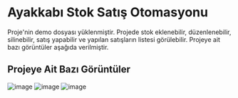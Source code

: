 # Ayakkabı Stok Satış Otomasyonu
Proje'nin demo dosyası yüklenmiştir. Projede stok eklenebilir, düzenlenebilir, silinebilir, satış yapabilir ve yapılan satışların listesi görülebilir.
Projeye ait bazı görüntüler aşağıda verilmiştir.

## Projeye Ait Bazı Görüntüler

![image](https://github.com/furkan-karapinar/Ayakkabi_Stok_Satis_Otomasyonu/assets/159263067/783429c6-5230-4fed-bb12-630637908ec3)
![image](https://github.com/furkan-karapinar/Ayakkabi_Stok_Satis_Otomasyonu/assets/159263067/fa895dce-9525-4492-85cc-9c46218d8921)
![image](https://github.com/furkan-karapinar/Ayakkabi_Stok_Satis_Otomasyonu/assets/159263067/724d11bc-79b2-45b4-a72e-aa4677ac26f5)
